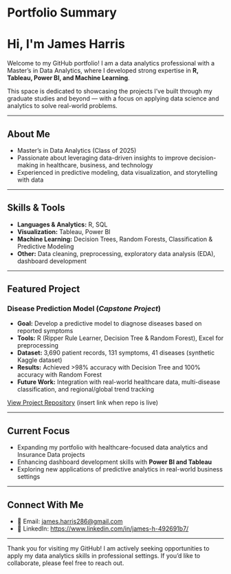 # Portfolio Summary

# Hi, I'm James Harris

Welcome to my GitHub portfolio! I am a data analytics professional with a Master’s in Data Analytics, where I developed strong expertise in **R, Tableau, Power BI, and Machine Learning**.  

This space is dedicated to showcasing the projects I’ve built through my graduate studies and beyond — with a focus on applying data science and analytics to solve real-world problems.

---

## About Me
- Master’s in Data Analytics (Class of 2025)  
- Passionate about leveraging data-driven insights to improve decision-making in healthcare, business, and technology  
- Experienced in predictive modeling, data visualization, and storytelling with data  

---

## Skills & Tools
- **Languages & Analytics:** R, SQL  
- **Visualization:** Tableau, Power BI  
- **Machine Learning:** Decision Trees, Random Forests, Classification & Predictive Modeling  
- **Other:** Data cleaning, preprocessing, exploratory data analysis (EDA), dashboard development  

---

## Featured Project
### Disease Prediction Model (*Capstone Project*)  
- **Goal:** Develop a predictive model to diagnose diseases based on reported symptoms  
- **Tools:** R (Ripper Rule Learner, Decision Tree & Random Forest), Excel for preprocessing  
- **Dataset:** 3,690 patient records, 131 symptoms, 41 diseases (synthetic Kaggle dataset)  
- **Results:** Achieved >98% accuracy with Decision Tree and 100% accuracy with Random Forest  
- **Future Work:** Integration with real-world healthcare data, multi-disease classification, and regional/global trend tracking  

[View Project Repository](#) (insert link when repo is live)

---

## Current Focus
- Expanding my portfolio with healthcare-focused data analytics and Insurance Data projects  
- Enhancing dashboard development skills with **Power BI and Tableau**  
- Exploring new applications of predictive analytics in real-world business settings  

---

## Connect With Me
- 📧 Email: [james.harris286@gmail.com](mailto:your.email@example.com)  
- 💼 LinkedIn: https://www.linkedin.com/in/james-h-492691b7/

---

Thank you for visiting my GitHub! I am actively seeking opportunities to apply my data analytics skills in professional settings. If you’d like to collaborate, please feel free to reach out.

